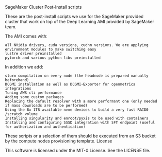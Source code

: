 SageMaker Cluster Post-Install scripts

These are the post-install scripts we use for the SageMaker provided cluster that work on top of the Deep Learning AMI provided by SageMaker team.

The AMI comes with:

    all NVidia drivers, cuda versions, cudnn versions. We are applying environment modules to make switching easy
    lustre driver preinstalled
    pytorch and various python libs preinstalled

In addition we add:

    slurm compilation on every node (the headnode is prepared manually beforehand)
    DCGMI installation as well as DCGMI-Exporter for openmetrics integrations
    Tuning AWS cli performance
    Adding some custom packages
    Replacing the default resolver with a more performant one (only needed if mass downloads are to be performed)
    Using the 8x 1TB available nvme devices to build a very fast RAID0 /scratch volume
    Installing singularity and enroot/pyxis to be used with containers
    Installing and configuring SSSD integration with SFT endpoint (useful for authorization and authentication)

These scripts or a selection of them should be executed from an S3 bucket by the compute nodes provisioning template.
License

This software is licensed under the MIT-0 License. See the LICENSE file.
